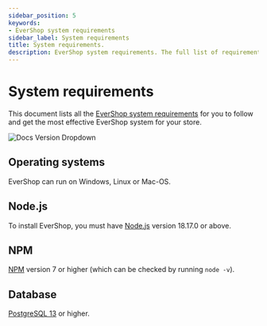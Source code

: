 ```yaml
---
sidebar_position: 5
keywords:
- EverShop system requirements
sidebar_label: System requirements
title: System requirements.
description: EverShop system requirements. The full list of requirements that you need to check your system before installing EverShop.
---
```


# System requirements

This document lists all the [EverShop system requirements](/docs/development/getting-started/system-requirements) for you to follow and get the most effective EverShop system for your store.

![Docs Version Dropdown](./img/backend.png)
## Operating systems​

EverShop can run on Windows, Linux or Mac-OS.

## Node.js

To install EverShop, you must have [Node.js](https://nodejs.org/en/) version 18.17.0 or above.

## NPM

[NPM](https://www.npmjs.com/) version 7 or higher (which can be checked by running `node -v`).

## Database

[PostgreSQL 13](https://www.postgresql.org/) or higher.

